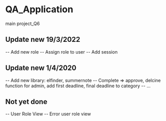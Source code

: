 # QA_Application
main project_Q6
## Update new 19/3/2022

-- Add new role
-- Assign role to user
-- Add session

## Update new 1/4/2020

-- Add new library: elfinder, summernote
-- Complete => approve, delcine function for admin, add first deadline, final deadline to category
-- ...

## Not yet done

-- User Role View
-- Error user role view
